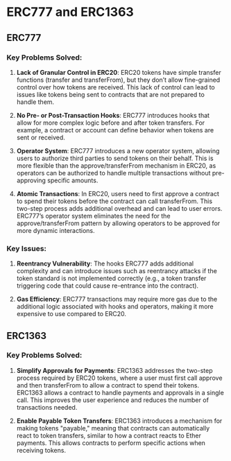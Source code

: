 # ERC777 and ERC1363

## ERC777

### Key Problems Solved:

1. **Lack of Granular Control in ERC20**: ERC20 tokens have simple transfer functions (transfer and transferFrom), but they don’t allow fine-grained control over how tokens are received. This lack of control can lead to issues like tokens being sent to contracts that are not prepared to handle them.

2. **No Pre- or Post-Transaction Hooks**: ERC777 introduces hooks that allow for more complex logic before and after token transfers. For example, a contract or account can define behavior when tokens are sent or received.

3. **Operator System**: ERC777 introduces a new operator system, allowing users to authorize third parties to send tokens on their behalf. This is more flexible than the approve/transferFrom mechanism in ERC20, as operators can be authorized to handle multiple transactions without pre-approving specific amounts.

4. **Atomic Transactions**: In ERC20, users need to first approve a contract to spend their tokens before the contract can call transferFrom. This two-step process adds additional overhead and can lead to user errors. ERC777’s operator system eliminates the need for the approve/transferFrom pattern by allowing operators to be approved for more dynamic interactions.

### Key Issues:

1. **Reentrancy Vulnerability**: The hooks ERC777 adds additional complexity and can introduce issues such as reentrancy attacks if the token standard is not implemented correctly (e.g., a token transfer triggering code that could cause re-entrance into the contract).

2. **Gas Efficiency**: ERC777 transactions may require more gas due to the additional logic associated with hooks and operators, making it more expensive to use compared to ERC20.

## ERC1363

### Key Problems Solved:

1. **Simplify Approvals for Payments**: ERC1363 addresses the two-step process required by ERC20 tokens, where a user must first call approve and then transferFrom to allow a contract to spend their tokens. ERC1363 allows a contract to handle payments and approvals in a single call. This improves the user experience and reduces the number of transactions needed.

2. **Enable Payable Token Transfers**: ERC1363 introduces a mechanism for making tokens "payable," meaning that contracts can automatically react to token transfers, similar to how a contract reacts to Ether payments. This allows contracts to perform specific actions when receiving tokens.